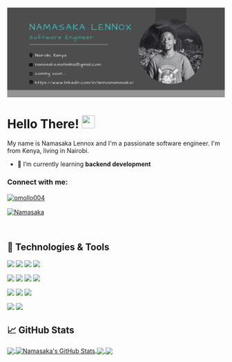 [![Header](https://raw.githubusercontent.com/NamasakaLennox/NamasakaLennox/main/header2.png "Header")](https://www.linkedin.com/in/lennoxnamasaka/)

# Hello There! <img src="https://raw.githubusercontent.com/MartinHeinz/MartinHeinz/master/wave.gif" width="30px" height="30px" />

My name is Namasaka Lennox and I'm a passionate software engineer. I'm from Kenya, living in Nairobi.

- 🌱 I’m currently learning **backend development**

<h3 align="left">Connect with me:</h3>
<p align="left">
<a href="https://twitter.com/namasaka_" target="blank"><img align="center" src="https://raw.githubusercontent.com/rahuldkjain/github-profile-readme-generator/master/src/images/icons/Social/twitter.svg" alt="omollo004" height="30" width="40" /></a>

<a href="https://www.linkedin.com/in/lennoxnamasaka/" target="blank"><img align="center" src="https://raw.githubusercontent.com/rahuldkjain/github-profile-readme-generator/master/src/images/icons/Social/linked-in-alt.svg" alt="Namasaka" height="30" width="40" /></a>

</p>
</br>

## 🔧 Technologies & Tools

![](https://img.shields.io/badge/OS-Linux-informational?style=flat&logo=linux&logoColor=white&color=2bbc8a)
![](https://img.shields.io/badge/Shell-Bash-informational?style=flat&logo=gnu-bash&logoColor=white&color=2bbc8a)
![](https://img.shields.io/badge/Editor-Emacs-%237F5AB6.svg?style=flat&logo=gnu-emacs&logoColor=white&color=2bbc8a)
![](https://img.shields.io/badge/Editor-Visual%20Studio%20Code-0078d7.svg?style=flat&logo=visual-studio-code&logoColor=white&color=2bbc8a)

<!-- -->

![](https://img.shields.io/badge/Code-C-informational?style=flat&logo=c&logoColor=white&color=2bbc8a)
![](https://img.shields.io/badge/Code-Python-informational?style=flat&logo=python&logoColor=white&color=2bbc8a)
![](https://img.shields.io/badge/Code-JavaScript-informational?style=flat&logo=javascript&logoColor=white&color=2bbc8a)
![](https://img.shields.io/badge/Code-ReactJs-%2320232a.svg?style=flat&logo=react&logoColor=white&color=2bbc8a)

<!-- -->

![](https://img.shields.io/badge/Code-Express.js-%23404d59.svg?style=flat&logo=express&logoColor=white&color=2bbc8a)
![](https://img.shields.io/badge/Code-HTML5-%23E34F26.svg?style=flat&logo=html5&logoColor=white&color=2bbc8a)
![](https://img.shields.io/badge/Code-CSS3-%231572B6.svg?style=flat&logo=css3&logoColor=white&color=2bbc8a)

![](https://img.shields.io/badge/Tools-Figma-%23F24E1E.svg?style=flat&logo=figma&logoColor=white&color=2bbc8a)
![](https://img.shields.io/badge/Tools-Canva-%2300C4CC.svg?style=flat&logo=Canva&logoColor=white&color=2bbc8a)

## &#x1f4c8; GitHub Stats

<a href="https://github.com/NamasakaLennox/NamasakaLennox">
  <img align="center" src="https://github-readme-stats.vercel.app/api/top-langs/?username=NamasakaLennox&title_color=ffffff&text_color=c9cacc&icon_color=2bbc8a&bg_color=1d1f21&langs_count=3" />
</a>
<a href="https://github.com/NamasakaLennox/NamasakaLennox">
  <img align="center" src="https://github-readme-stats.vercel.app/api?username=NamasakaLennox&show_icons=true&line_height=27&count_private=true&title_color=ffffff&text_color=c9cacc&icon_color=2bbc8a&bg_color=1d1f21" alt="Namasaka's GitHub Stats" />
</a>

<a href="https://github.com/XPRESS-TRUCKERS/Xpress-Truckers-Web-App">
  <img align="center" src="https://github-readme-stats.vercel.app/api/pin/?username=XPRESS-TRUCKERS&repo=Xpress-Truckers-Web-App&title_color=ffffff&text_color=c9cacc&icon_color=2bbc8a&bg_color=1d1f21" />
</a>

<a href="https://github.com/NamasakaLennox/AirBnB_clone_v3">
  <img align="center" src="https://github-readme-stats.vercel.app/api/pin/?username=NamasakaLennox&repo=AirBnB_clone_v3&title_color=ffffff&text_color=c9cacc&icon_color=2bbc8a&bg_color=1d1f21" />
</a>

<!-- links to social media icons -->

<!-- icons with padding -->

[1.1]: http://i.imgur.com/tXSoThF.png "twitter icon with padding"
[2.1]: http://i.imgur.com/0o48UoR.png "github icon with padding"

<!-- icons without padding -->

[1.2]: http://i.imgur.com/wWzX9uB.png "twitter icon without padding"
[2.2]: http://i.imgur.com/9I6NRUm.png "github icon without padding"
[3.2]: https://raw.githubusercontent.com/NamasakaLennox/NamasakaLennox/main/linkedin.png "LinkedIn icon without padding"

<!-- links to your social media accounts -->

[1]: https://twitter.com/namasaka_
[2]: https://github.com/NamasakaLennox
[3]: https://www.linkedin.com/in/lennoxnamasaka/

<!-- Resources -->
<!-- Icons: https://simpleicons.org/ -->
<!-- GitHub Stats: https://github.com/anuraghazra/github-readme-stats -->
<!-- Emojis: https://emojipedia.org/emoji/ -->
<!-- HTML Emojis: https://www.fileformat.info/index.htm -->
<!-- Shields: https://shields.io/ -->
<!-- Awesome GitHub Profile README: https://github.com/abhisheknaiidu/awesome-github-profile-readme -->

<!-- More info, tips and tricks for making GitHub Profile README can be found in my article at https://towardsdatascience.com/build-a-stunning-readme-for-your-github-profile-9b80434fe5d7 -->

